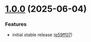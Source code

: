# [1.0.0](https://github.com/jgrant216/ha-beaglecam/compare/v0.5.1...v1.0.0) (2025-06-04)


### Features

* initial stable release ([e59ff07](https://github.com/jgrant216/ha-beaglecam/commit/e59ff07c8d317d6a9059acdb12a5a3d4eb2a3ce7))

